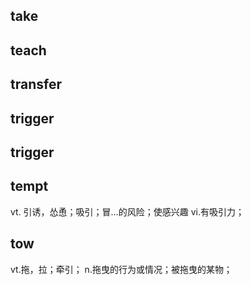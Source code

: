 ## take
## teach
## transfer
## trigger
## trigger

## tempt
vt. 引诱，怂恿；吸引；冒…的风险；使感兴趣
vi.有吸引力；

## tow
vt.拖，拉；牵引；
n.拖曳的行为或情况；被拖曳的某物；